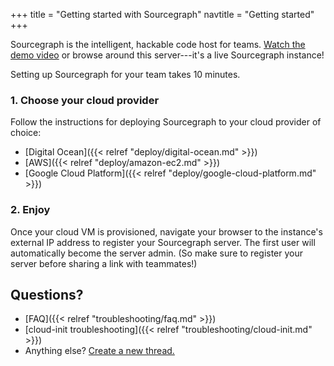 +++
title = "Getting started with Sourcegraph"
navtitle = "Getting started"
+++

Sourcegraph is the intelligent, hackable code host for teams. <a
href="https://www.youtube.com/watch?v=XOdh3-QJSzs" target="_blank">Watch the
demo video</a> or browse around this server---it's a live Sourcegraph instance!

Setting up Sourcegraph for your team takes 10 minutes.

### 1. Choose your cloud provider

Follow the instructions for deploying Sourcegraph to your cloud provider of choice:

* [Digital Ocean]({{< relref "deploy/digital-ocean.md" >}})
* [AWS]({{< relref "deploy/amazon-ec2.md" >}})
* [Google Cloud Platform]({{< relref "deploy/google-cloud-platform.md" >}})

### 2. Enjoy

Once your cloud VM is provisioned, navigate your browser to the instance's
external IP address to register your Sourcegraph server. The first user
will automatically become the server admin. (So make sure to register
your server before sharing a link with teammates!)

## Questions?

* [FAQ]({{< relref "troubleshooting/faq.md" >}})
* [cloud-init troubleshooting]({{< relref "troubleshooting/cloud-init.md" >}})
* Anything else? [Create a new thread.](https://src.sourcegraph.com/sourcegraph/.tracker)
